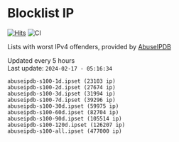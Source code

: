# Blocklist IP

[![Hits](https://hits.seeyoufarm.com/api/count/incr/badge.svg?url=https%3A%2F%2Fgithub.com%2Fborestad%2Fblocklist-ip%2F&count_bg=%2379C83D&title_bg=%23555555&icon=&icon_color=%23E7E7E7&title=hits&edge_flat=false)](https://hits.seeyoufarm.com)  ![CI](https://img.shields.io/github/workflow/status/borestad/blocklist-ip/CI?style=flat-square)

Lists with worst IPv4 offenders, provided by [AbuseIPDB](https://www.abuseipdb.com/)

<!-- FOOTER-PLACEHOLDER -->
Updated every 5 hours<br>
Last update: `2024-02-17 - 05:16:34`
```
abuseipdb-s100-1d.ipset (23103 ip)
abuseipdb-s100-2d.ipset (27674 ip)
abuseipdb-s100-3d.ipset (31994 ip)
abuseipdb-s100-7d.ipset (39296 ip)
abuseipdb-s100-30d.ipset (59975 ip)
abuseipdb-s100-60d.ipset (82704 ip)
abuseipdb-s100-90d.ipset (105514 ip)
abuseipdb-s100-120d.ipset (126207 ip)
abuseipdb-s100-all.ipset (477000 ip)
```
